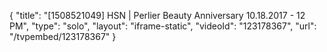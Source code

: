 {
    "title": "[1508521049] HSN | Perlier Beauty Anniversary 10.18.2017 - 12 PM",
    "type": "solo",
    "layout": "iframe-static",
    "videoId": "123178367",
    "url": "\/tvpembed\/123178367"
}